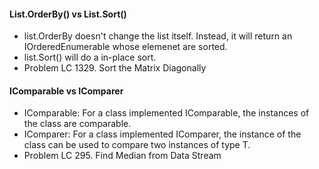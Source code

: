 #### List<T>.OrderBy() vs List<T>.Sort()
- list.OrderBy doesn't change the list itself. Instead, it will return an IOrderedEnumerable<T> whose elemenet are sorted.
- list.Sort() will do a in-place sort.
- Problem LC 1329. Sort the Matrix Diagonally

#### IComparable<T> vs IComparer<T>
- IComparable<T>: For a class implemented IComparable, the instances of the class are comparable.
- IComparer<T>: For a class implemented IComparer<T>, the instance of the class can be used to compare two instances of type T.
- Problem LC 295. Find Median from Data Stream
